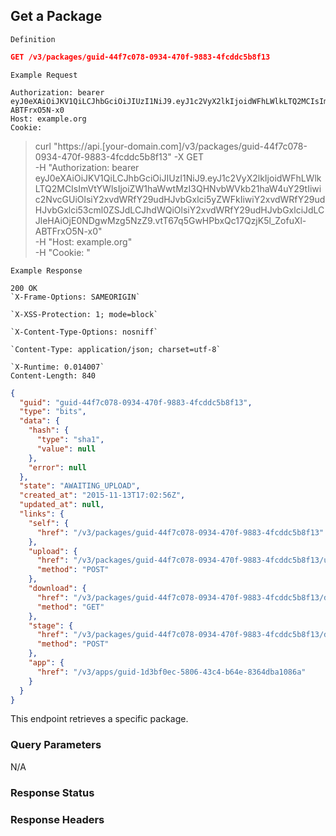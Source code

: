 ## Get a Package

```
Definition
```

```json
GET /v3/packages/guid-44f7c078-0934-470f-9883-4fcddc5b8f13
```

```
Example Request

Authorization: bearer eyJ0eXAiOiJKV1QiLCJhbGciOiJIUzI1NiJ9.eyJ1c2VyX2lkIjoidWFhLWlkLTQ2MCIsImVtYWlsIjoiZW1haWwtMzI3QHNvbWVkb21haW4uY29tIiwic2NvcGUiOlsiY2xvdWRfY29udHJvbGxlci5yZWFkIiwiY2xvdWRfY29udHJvbGxlci53cml0ZSJdLCJhdWQiOlsiY2xvdWRfY29udHJvbGxlciJdLCJleHAiOjE0NDgwMzg5NzZ9.vtT67q5GwHPbxQc17QzjK5l_ZofuXl-ABTFrxO5N-x0
Host: example.org
Cookie:
```

>curl "https://api.[your-domain.com]/v3/packages/guid-44f7c078-0934-470f-9883-4fcddc5b8f13" -X GET \
 	-H "Authorization: bearer eyJ0eXAiOiJKV1QiLCJhbGciOiJIUzI1NiJ9.eyJ1c2VyX2lkIjoidWFhLWlkLTQ2MCIsImVtYWlsIjoiZW1haWwtMzI3QHNvbWVkb21haW4uY29tIiwic2NvcGUiOlsiY2xvdWRfY29udHJvbGxlci5yZWFkIiwiY2xvdWRfY29udHJvbGxlci53cml0ZSJdLCJhdWQiOlsiY2xvdWRfY29udHJvbGxlciJdLCJleHAiOjE0NDgwMzg5NzZ9.vtT67q5GwHPbxQc17QzjK5l_ZofuXl-ABTFrxO5N-x0" \
 	-H "Host: example.org" \
 	-H "Cookie: "

```
Example Response

200 OK
`X-Frame-Options: SAMEORIGIN`

`X-XSS-Protection: 1; mode=block`

`X-Content-Type-Options: nosniff`

`Content-Type: application/json; charset=utf-8`

`X-Runtime: 0.014007`
Content-Length: 840

```

```json
{
  "guid": "guid-44f7c078-0934-470f-9883-4fcddc5b8f13",
  "type": "bits",
  "data": {
    "hash": {
      "type": "sha1",
      "value": null
    },
    "error": null
  },
  "state": "AWAITING_UPLOAD",
  "created_at": "2015-11-13T17:02:56Z",
  "updated_at": null,
  "links": {
    "self": {
      "href": "/v3/packages/guid-44f7c078-0934-470f-9883-4fcddc5b8f13"
    },
    "upload": {
      "href": "/v3/packages/guid-44f7c078-0934-470f-9883-4fcddc5b8f13/upload",
      "method": "POST"
    },
    "download": {
      "href": "/v3/packages/guid-44f7c078-0934-470f-9883-4fcddc5b8f13/download",
      "method": "GET"
    },
    "stage": {
      "href": "/v3/packages/guid-44f7c078-0934-470f-9883-4fcddc5b8f13/droplets",
      "method": "POST"
    },
    "app": {
      "href": "/v3/apps/guid-1d3bf0ec-5806-43c4-b64e-8364dba1086a"
    }
  }
}
```

This endpoint retrieves a specific package.


### Query Parameters

N/A


### Response Status


### Response Headers


